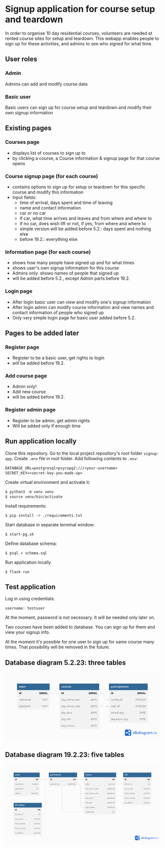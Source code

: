 # Signup application for course setup and teardown

In order to organise 10 day residential courses, volunteers are needed at rented course sites for setup and teardown. This webapp enables people to sign up for these activities, and admins to see who signed for what time.

## User roles

### Admin
Admins can add and modify course data
### Basic user
Basic users can sign up for course setup and teardown and modify their own signup information

## Existing pages

### Courses page

- displays list of courses to sign up to
- by clicking a course, a Course information & signup page for that course opens

### Course signup page (for each course)
- contains options to sign up for setup or teardown for this specific course and modify this information
- Input fields:
    - time of arrival, days spent and time of leaving
    - name and contact information
    - car or no car
    - if car, what time arrives and leaves and from where and where to
    - if no car, does wish lift or not, if yes, from where and where to
    - simple version will be added before 5.2.: days spent and nothing else
    - before 19.2.: everything else

### Information page (for each course)
- shows how many people have signed up and for what times
- shows user's own signup information for this course
- Admins only: shows names of people that signed up
- will be added before 5.2., except Admin parts before 19.2.

### Login page
- After login basic user can view and modify one's signup information
- After login admin can modify course information and view names and contact information of people who signed up
- Only very simple login page for basic user added before 5.2.

## Pages to be added later

### Register page
- Register to be a basic user, get rights to login
- will be added before 19.2.

### Add course page
- Admin only! 
- Add new course
- will be added before 19.2.

### Register admin page
- Register to be admin, get admin rights
- Will be added only if enough time


## Run application locally

Clone this repository. Go to the local project repository's root folder `signup-app`. Create `.env` file in root folder. Add following contents to `.env`:


    DATABASE_URL=postgresql+psycopg2:///<your-username>
    SECRET_KEY=<secret-key-you-made-up>

Create virtual environment and activate it:

    $ python3 -m venv venv
    $ source venv/bin/activate

Install requirements:

    $ pip install -r ./requirements.txt

Start database in separate terminal window:

    $ start-pg.sh

Define database schema:

    $ psql < schema.sql

Run application locally

    $ flask run

## Test application

Log in using credentials:

    username: testuser

At the moment, password is not necessary. It will be needed only later on.

Two courses have been added to database. You can sign up for them and view your signup info.

At the moment it's possible  for one user to sign up for same course many times. That possibility will be removed in the future.

## Database diagram 5.2.23: three tables

![database-diagram](images/dbdiagram_050223.png)

## Database diagram 19.2.23: five tables

![dd-diagram-preliminary](images/dbdiagram_preliminary.png)
